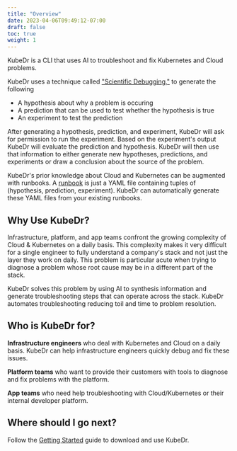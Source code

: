 ```yaml
---
title: "Overview"
date: 2023-04-06T09:49:12-07:00
draft: false
toc: true
weight: 1
---
```


KubeDr is a CLI that uses AI to troubleshoot and fix Kubernetes and Cloud problems. 

KubeDr uses a technique called ["Scientific Debugging,"](https://arxiv.org/abs/2304.02195) to
generate the following
  
   * A hypothesis about why a problem is occuring
   * A prediction that can be used to test whether the hypothesis is true
   * An experiment to test the prediction

After generating a hypothesis, prediction, and experiment, KubeDr will ask for permission to run the experiment. Based on the experiment's output
KubeDr will evaluate the prediction and hypothesis. KubeDr will then use that information
to either generate new hypotheses, predictions, and experiments or draw a conclusion about the 
source of the problem.

KubeDr's prior knowledge about Cloud and Kubernetes can be augmented with runbooks. A
[runbook](https://github.com/jlewi/kubedr/tree/main/runbooks) is just a YAML file
containing tuples of (hypothesis, prediction, experiment). KubeDr can automatically
generate these YAML files from your existing runbooks.

## Why Use KubeDr?

Infrastructure, platform, and app teams confront the growing complexity of Cloud & Kubernetes on a daily basis.
This complexity makes it very difficult for a single engineer to fully understand a company's stack and not
just the layer they work on daily. This problem is particular acute when trying to diagnose a problem
whose root cause may be in a different part of the stack.

KubeDr solves this problem by using AI to synthesis information and generate troubleshooting
steps that can operate across the stack. KubeDr automates troubleshooting reducing toil 
and time to problem resolution. 

## Who is KubeDr for?

**Infrastructure engineers** who deal with Kubernetes and Cloud on a daily basis. KubeDr can
help infrastructure engineers quickly debug and fix these issues.

**Platform teams** who want to provide their customers with tools to diagnose and fix problems with the platform.

**App teams** who need help troubleshooting with Cloud/Kubernetes or their internal developer platform.

## Where should I go next?

Follow the [Getting Started](/docs/getting_started/) guide to download and use KubeDr.